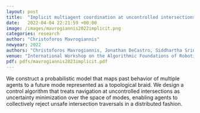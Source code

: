 ```yaml
---
layout: post
title:  "Implicit multiagent coordination at uncontrolled intersections via topological braids"
date:   2022-04-04 22:21:59 +00:00
image: /images/mavrogiannis2022implicit.png
categories: research
author: "Christoforos Mavrogiannis"
newyear: 2022
authors: "Christoforos Mavrogiannis, Jonathan DeCastro, Siddhartha Srinivasa"
venue: "International Workshop on the Algorithmic Foundations of Robotics (WAFR)"
pdf: pdfs/mavrogiannis2023implicit.pdf
---
```


We construct a probabilistic model that maps past behavior of multiple agents to a future mode represented as a topological braid. We design a control algorithm that treats navigation at uncontrolled intersections as uncertainty minimization over the space of modes, enabling agents to collectively reject unsafe intersection traversals in a distributed fashion. 